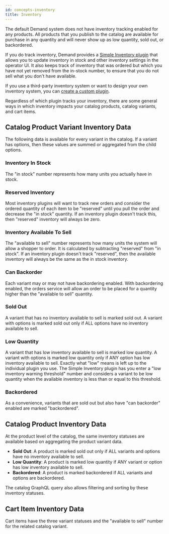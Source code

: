 ```yaml
---
id: concepts-inventory
title: Inventory
---
```


The default Demand system does not have inventory tracking enabled for any products. All products that you publish to the catalog are available for purchase in any quantity and will never show up as low quantity, sold out, or backordered.

If you do track inventory, Demand provides a [Simple Inventory plugin](./core-plugins-simple-inventory.md) that allows you to update inventory in stock and other inventory settings in the operator UI. It also keeps track of inventory that was ordered but which you have not yet removed from the in-stock number, to ensure that you do not sell what you don't have available.

If you use a third-party inventory system or want to design your own inventory system, you can [create a custom plugin](./how-to-create-inventory-plugin.md).

Regardless of which plugin tracks your inventory, there are some general ways in which inventory impacts your catalog products, catalog variants, and cart items.

## Catalog Product Variant Inventory Data

The following data is available for every variant in the catalog. If a variant has options, then these values are summed or aggregated from the child options.

### Inventory In Stock

The "in stock" number represents how many units you actually have in stock.

### Reserved Inventory

Most inventory plugins will want to track new orders and consider the ordered quantity of each item to be "reserved" until you pull the order and decrease the "in stock" quantity. If an inventory plugin doesn't track this, then "reserved" inventory will always be zero.

### Inventory Available To Sell

The "available to sell" number represents how many units the system will allow a shopper to order. It is calculated by subtracting "reserved" from "in stock". If an inventory plugin doesn't track "reserved", then the available inventory will always be the same as the in stock inventory.

### Can Backorder

Each variant may or may not have backordering enabled. With backordering enabled, the orders service will allow an order to be placed for a quantity higher than the "available to sell" quantity.

### Sold Out

A variant that has no inventory available to sell is marked sold out. A variant with options is marked sold out only if ALL options have no inventory available to sell.

### Low Quantity

A variant that has low inventory available to sell is marked low quantity. A variant with options is marked low quantity only if ANY option has low inventory available to sell. Exactly what "low" means is left up to the individual plugin you use. The Simple Inventory plugin has you enter a "low inventory warning threshold" number and considers a variant to be low quantity when the available inventory is less than or equal to this threshold.

### Backordered

As a convenience, variants that are sold out but also have "can backorder" enabled are marked "backordered".

## Catalog Product Inventory Data

At the product level of the catalog, the same inventory statuses are available based on aggregating the product variant data.

- **Sold Out**: A product is marked sold out only if ALL variants and options have no inventory available to sell.
- **Low Quantity**: A product is marked low quantity if ANY variant or option has low inventory available to sell.
- **Backordered**: A product is marked backordered if ALL variants and options are backordered.

The catalog GraphQL query also allows filtering and sorting by these inventory statuses.

## Cart Item Inventory Data

Cart items have the three variant statuses and the "available to sell" number for the related catalog variant.
